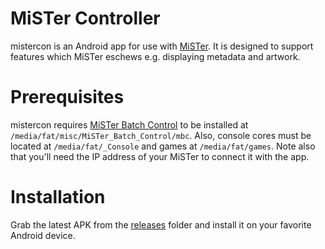 # MiSTer Controller

mistercon is an Android app for use with [MiSTer](https://github.com/MiSTer-devel/Main_MiSTer/wiki). It is designed to support features which MiSTer eschews e.g. displaying metadata and artwork.

# Prerequisites

mistercon requires [MiSTer Batch Control](https://github.com/pocomane/MiSTer_Batch_Control) to be installed at  `/media/fat/misc/MiSTer_Batch_Control/mbc`. Also, console cores must be located at `/media/fat/_Console` and games at `/media/fat/games`. Note also that you'll need the IP address of your MiSTer to connect it with the app.

# Installation

Grab the latest APK from the [releases](https://github.com/tatsutron/remote/tree/main/releases) folder and install it on your favorite Android device.
